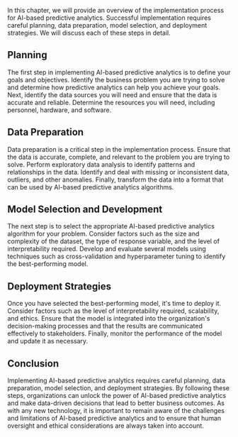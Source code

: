 
In this chapter, we will provide an overview of the implementation process for AI-based predictive analytics. Successful implementation requires careful planning, data preparation, model selection, and deployment strategies. We will discuss each of these steps in detail.

Planning
--------

The first step in implementing AI-based predictive analytics is to define your goals and objectives. Identify the business problem you are trying to solve and determine how predictive analytics can help you achieve your goals. Next, identify the data sources you will need and ensure that the data is accurate and reliable. Determine the resources you will need, including personnel, hardware, and software.

Data Preparation
----------------

Data preparation is a critical step in the implementation process. Ensure that the data is accurate, complete, and relevant to the problem you are trying to solve. Perform exploratory data analysis to identify patterns and relationships in the data. Identify and deal with missing or inconsistent data, outliers, and other anomalies. Finally, transform the data into a format that can be used by AI-based predictive analytics algorithms.

Model Selection and Development
-------------------------------

The next step is to select the appropriate AI-based predictive analytics algorithm for your problem. Consider factors such as the size and complexity of the dataset, the type of response variable, and the level of interpretability required. Develop and evaluate several models using techniques such as cross-validation and hyperparameter tuning to identify the best-performing model.

Deployment Strategies
---------------------

Once you have selected the best-performing model, it's time to deploy it. Consider factors such as the level of interpretability required, scalability, and ethics. Ensure that the model is integrated into the organization's decision-making processes and that the results are communicated effectively to stakeholders. Finally, monitor the performance of the model and update it as necessary.

Conclusion
----------

Implementing AI-based predictive analytics requires careful planning, data preparation, model selection, and deployment strategies. By following these steps, organizations can unlock the power of AI-based predictive analytics and make data-driven decisions that lead to better business outcomes. As with any new technology, it is important to remain aware of the challenges and limitations of AI-based predictive analytics and to ensure that human oversight and ethical considerations are always taken into account.
